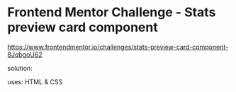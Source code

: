 # Frontend Mentor Challenge - Stats preview card component
https://www.frontendmentor.io/challenges/stats-preview-card-component-8JqbgoU62

solution: 

uses: HTML & CSS